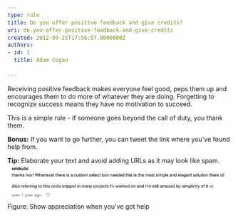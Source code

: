 ```yaml
---
type: rule
title: Do you offer positive feedback and give credits?
uri: do-you-offer-positive-feedback-and-give-credits
created: 2012-09-25T17:56:57.0000000Z
authors:
- id: 1
  title: Adam Cogan

---
```


 
​Receiving positive feedback makes everyone feel good, peps them up and encourages them to do more of whatever they are doing.
Forgetting to recognize success                     means they have​ no motivation to succeed.
 
This is a simple rule - if someone goes beyond the call of duty, you thank them.​​​

**Bonus:** If you want to go further, you can tweet the link where you've found help from.

**Tip:** Elaborate your text and avoid adding URLs as it may look like spam.
![GoodJob.jpg](GoodJob.jpg)Figure: Show appreciation when you've got help

